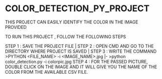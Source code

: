 # COLOR_DETECTION_PY_PROJECT
THIS PROJECT CAN EASILY IDENTIFY THE COLOR IN THE IMAGE PROVIDED


TO RUN THIS PROJECT , FOLLOW THE FOLLOWING STEPS

STEP 1 : SAVE THE PROJECT FILE |
STEP 2 : OPEN CMD AND GO TO THE DIRECTORY WHERE PROJECT IS SAVED |
STEP 3 : WRITE THE COMMAND   >PYTHON <FILE_NAME> -i <IMAGE_NAME>.jpg |-
          >python color_detection.py -i colorpic.jpg
STEP 4 : FOR THE PASSED PICTURE, DOUBLE CLICK ON THE IMAGE AND IT WILL GIVE YOU THE NAME OF THE COLOR FROM THE AVAILABLE CSV FILE.
